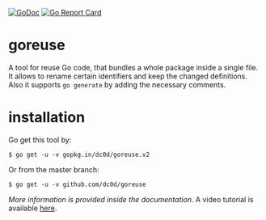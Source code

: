 [![GoDoc](https://godoc.org/github.com/dc0d/goreuse?status.svg)](https://godoc.org/github.com/dc0d/goreuse)
[![Go Report Card](https://goreportcard.com/badge/github.com/dc0d/goreuse)](https://goreportcard.com/report/github.com/dc0d/goreuse)
<br/>
# goreuse
A tool for reuse Go code, that bundles a whole package inside a single file. It allows to rename certain identifiers and keep the changed definitions. Also it supports `go generate` by adding the necessary comments.

# installation

Go get this tool by:

```
$ go get -u -v gopkg.in/dc0d/goreuse.v2
```

Or from the master branch:

```
$ go get -u -v github.com/dc0d/goreuse
```

_More information is provided inside the documentation_. A video tutorial is available [here](https://www.youtube.com/watch?v=Dw7gSWM0Wb0&feature=youtu.be).